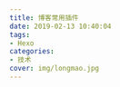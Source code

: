 ```yaml
---
title: 博客常用插件
date: 2019-02-13 10:40:04
tags:
- Hexo
categories:
- 技术
cover: img/longmao.jpg
---
```

